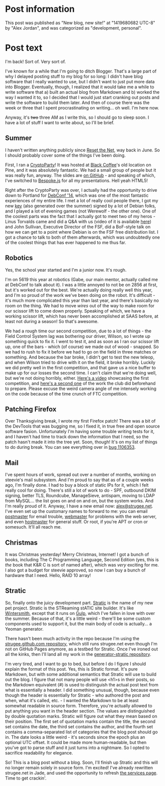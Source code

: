 # Post information

This post was published as "New blog, new site!" at "1419680682 UTC-8" by "Alex Jordan", and was categorized as "development, personal".

# Post text

I'm back! Sort of. Very sort of.

I've known for a while that I'm going to ditch Blogger. That's a large part of why I delayed posting stuff to my blog for so long: I didn't have blog software that I really wanted to use, but I didn't want to just put more data into Blogger. Eventually, though, I realized that it would take me a while to write software that a) built an actual blog from Markdown and b) worked the way I wanted it to, so I decided that I would just start cranking out posts and write the software to build them later. And then of course there was the week or three that I spent procrastinating on writing... oh well. I'm here now.

Anyway, it's <s>two</s> three AM as I write this, so I should go to sleep soon. I have a lot of stuff I want to write about, so I'll be brief.

## Summer

I haven't written anything publicly since [Reset the Net][1], way back in June. So I should probably cover some of the things I've been doing.

First, I ran a [CryptoParty][2]! It was hosted at [Black Coffee][3]'s old location on Pine, and it was absolutely fantastic. We had a small group of people but it was really fun, anyway. The slides are [on GitHub][4] - and speaking of which, I've switched to [Bespoke.js][5] for all my presentations. Hell yeah HTML5!

Right after the CryptoParty was over, I actually had the opportunity to drive down to Portland for [DebConf '14][6], which was one of the most fantastic experiences of my entire life. I met a lot of really cool people there, I got my new [key][7] (also generated over the summer) signed by a lot of Debian folks, and I played a lot of evening games (not Werewolf - the other one). One of the coolest parts was the fact that I actually got to meet two of my heros - Linus Torvalds came and did a Q&A with us (video of it is available [here][8]) and John Sullivan, Executive Director of the FSF, did a BoF-style talk on how we can get to a point where Debian is on the FSF free distribution list. I got a chance to talk to both of them afterwards, which was undoubtedly one of the coolest things that has ever happened to me thus far.

## Robotics

Yes, the school year started and I'm a junior now. It's rough.

I'm on 5619 this year at robotics (Gabe, our main mentor, actually called me at DebConf to talk about it). I was a little annoyed to not be on 2856 at first, but it's worked out for the best. We're actually doing really well this year, and I'm so proud of the work we've been doing on the robot. It's difficult - it's much more complicated this year than last year, and there's basically no room on the thing. We had to move _wires_ out of the way to make room for our scissor lift to come down properly. Speaking of which, we have a working scissor lift, which has never been accomplished at SAAS before, at least not during a season! So that's awesome.

We had a rough time our second competition, due to a lot of things - the Field Control System lag was bothering our driver, Wilson, so I wrote up something quick to fix it. I went to test it, and as soon as I ran our scissor lift up, one of the bars - which (of course) we made out of wood - snapped. So we had to rush to fix it before we had to go on the field in three matches or something. And because the bar broke, I didn't get to test the new teleop, and when Wilson tried to drive with it on the field, it broke horribly. Luckily we did pretty well in the first competition, and that gave us a nice buffer to make up for our losses the second time. I can't claim that we're doing well, but we're not doing horribly, either. [Here's a video][9] showcasing the first competition, and [here's a second one][10] of the work the club did beforehand to prepare. Please excuse the weird camera angle of me intensely working on the code because of the time crunch of FTC competition.

## Patching Firefox

Over Thanksgiving break, I wrote my first Firefox patch! There was a bit of the DevTools that was bugging me, so I fixed it, in true free and open source software fasion. Unfortunately I'm having some trouble writing tests for it, and I haven't had time to track down the information that I need, so the patch hasn't made it into the tree yet. Soon, though! It's on my list of things to do during break. You can see everything over in [bug 1106353][11].

## Mail

I've spent hours of work, spread out over a number of months, working on steevie's mail subsystem. And I'm proud to say that as of a couple weeks ago, I'm finally done. I had to buy a block of static IPs for it, which I felt really cool for doing. There's still a lot of work to do - SPF, outbound DKIM signing, better TLS, Roundcube, ManageSieve, antispam, moving to LDAP from MySQL... the list goes on and on and on, but the system works. And I'm really proud of it. Anyway, I have a new email now: [alex@strugee.net][12]. I've even set up the customary names to forward to me: you can email [postmaster][13] for email trouble, [webmaster][14] for problems with the web server, and even [hostmaster][15] for general stuff. Or root, if you're APT or cron or somesuch. It'll all reach me.

## Christmas

It was Christmas yesterday! Merry Christmas, Internet! I got a bunch of books, including The C Programming Language, Second Edition (yes, this is _the_ book that K&R C is sort of named after), which was _very_ exciting for me. I also got a budget for steevie approved, so now I can buy a bunch of hardware that I need. Hello, RAID 10 array!

## Stratic

So, finally onto the juicy development part. [Stratic][16] is the name of my new pet project. Stratic is the STReaming stATIC site builder. It's like [Wintersmith][17], except that it runs on [Gulp][18], which I've fallen in love with over the summer. Because of that, it's a little weird - there'll be some custom components used to support it, but the main body of code is actually... a Yeoman generator.

There hasn't been much activity in the repo because I'm using the [strugee.github.com repository][19], which still runs strugee.net even though I'm not on GitHub Pages anymore, as a testbed for Stratic. Once I've ironed out all the kinks, then I'll land all my work in the [generator-stratic repository][16].

I'm very tired, and I want to go to bed, but before I do I figure I should explain the format of this post. Yes, this is Stratic format. It's pure Markdown, but with some additional semantics that Stratic will use to build out the blog. I figure that not many people will use &lt;h1&gt;s in their posts, so the Markdown equivalent (#) is used to distinguish the actual post text from what is essentially a header. I did something unusual, though, because even though the header is essentially for Stratic - who authored the post and when, what it's called, etc. - I wanted the Markdown to be at least somewhat readable in source form. Therefore, you're actually allowed to put anything you want in the header section. The values are distinguished by double quotation marks. Stratic will figure out what they mean based on their position. The first set of quotation marks contain the title, the second set contains the date, the third set contains the author, and the fourth set contains a comma-separated list of categories that the blog post should go in. The date looks a little weird - it's seconds since the epoch plus an optional UTC offset. It could be made more human-readable, but then you've got to parse stuff and it just turns into a nightmare. So I opted to sacrifice readability for elegance.

So! This is a blog post without a blog. Soon, I'll finish up Stratic and this will no longer remain solely in source form. I'm excited! I've already rewritten strugee.net in Jade, and used the opportunity to refresh [the services page][20]. Time to get crackin'.

 [1]: http://ramblingsfromalex.blogspot.com/2014/06/reset-net.html
 [2]: https://www.cryptoparty.in/
 [3]: http://blackcoffeecoop.com/
 [4]: https://github.com/strugee/cryptoparty-seattle
 [5]: https://github.com/markdalgleish/bespoke.js
 [6]: http://debconf14.debconf.org/
 [7]: https://strugee.net/gpg
 [8]: https://youtu.be/1Mg5_gxNXTo
 [9]: https://youtu.be/gJzJUveTyyo
 [10]: https://youtu.be/bdcG_WOOLwU
 [11]: https://bugzilla.mozilla.org/show_bug.cgi?id=1106353
 [12]: mailto:alex@strugee.net
 [13]: mailto:postmaster@strugee.net
 [14]: mailto:webmaster@strugee.net
 [15]: mailto:hostmaster@strugee.net
 [16]: https://github.com/strugee/generator-stratic
 [17]: https://wintersmith.io/
 [18]: http://gulpjs.com
 [19]: https://github.com/strugee/strugee.github.com
 [20]: https://strugee.net/services
